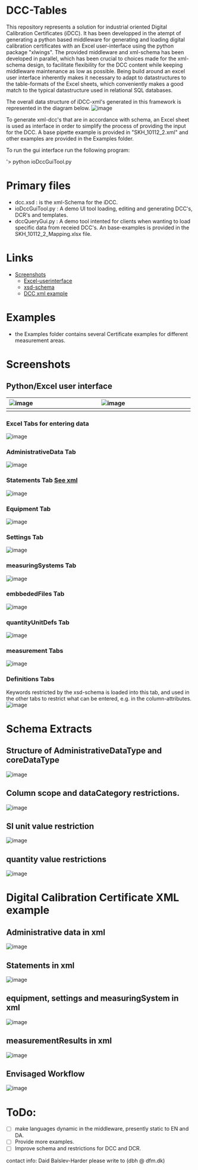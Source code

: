 # DCC-Tables

This repository represents a solution for industrial oriented Digital Calibration Certificates (iDCC).  It has been developped in the atempt of generating a python based middleware for generating and loading digital calibration certificates with an Excel user-interface using the python package "xlwings". The provided middleware and xml-schema has been developed in parallel, which has been crucial to choices made for the xml-schema design, to facilitate flexibility for the DCC content while keeping middleware maintenance as low as possible. Being build around an excel user interface inherently makes it necessary to adapt to datastructures to the table-formats of the Excel sheets, which conveniently makes a good match to the typical datastructure used in relational SQL databases.  

The overall data structure of iDCC-xml's generated in this framework is represented in the diagram below.
![image](docs/img/DCC_structure.png)

To generate xml-dcc's that are in accordance with schema, an Excel sheet is used as interface in order to simplify the process of providing the input for the DCC. A base pipette example is provided in "SKH_10112_2.xml" and other examples are provided in the Examples folder. 

To run the gui interface run the following program: 

'> python ioDccGuiTool.py

# Primary files
* dcc.xsd : is the xml-Schema for the iDCC.  
* ioDccGuiTool.py : A demo UI tool loading, editing and generating DCC's, DCR's and templates. 
* dccQueryGui.py : A demo tool intented for clients when wanting to load specific data from receied DCC's. An base-examples is provided in the SKH_10112_2_Mapping.xlsx file. 

# Links
* [Screenshots](#Screenshots)
    - [Excel-userinterface](#pythonexcel-user-interface)
    - [xsd-schema](#schema-extracts)
    - [DCC xml example](#digital-calibration-certificate-xml-example)


# Examples 
* the Examples folder contains several Certificate examples for different measurement areas. 


# Screenshots


## Python/Excel user interface 
|![image](docs/img/gui_load_interface.png)|<div style="width:400px">![image](docs/img/gui_language_selector.png)</div>
|----|----|
|||

### Excel Tabs for entering data
![image](docs/img/gui_tabs.png)


### AdministrativeData Tab
![image](docs/img/gui_AdministrativeData.png)

### Statements Tab [See xml](#statements-in-xml)
![image](docs/img/gui_statements.png)
### Equipment Tab
![image](docs/img/gui_equipment.png)
### Settings Tab
![image](docs/img/gui_settings.png)
### measuringSystems Tab
![image](docs/img/gui_measuringSystems.png)
### embbededFiles Tab
![image](docs/img/gui_embaddedFiles.png)
### quantityUnitDefs Tab
![image](docs/img/gui_quantityUnitDefs.png)
### measurement Tabs
![image](docs/img/calibrationResults.png)
### Definitions Tabs
Keywords restricted by the xsd-schema is loaded into this tab, and used in the other tabs to restrict what can be entered, e.g. in the column-attributes.
![image](docs/img/gui_Definitions.png)


# Schema Extracts
## Structure of AdministrativeDataType and coreDataType
![image](docs/img/xml_administrativeData.png)

## Column scope and dataCategory restrictions.
![image](docs/img/xsd_scope_and_dataCategory.png)

## SI unit value restriction 
![image](docs/img/xsd_unitType.png)

## quantity value restrictions
![image](docs/img/xsd_quantityType.png)


# Digital Calibration Certificate XML example
## Administrative data in xml
![image](docs/img/xml_administrativeData.png)

## Statements in xml
![image](docs/img/xml_statements.png)

## equipment, settings and measuringSystem in xml
![image](docs/img/xml_measuringSystem.png)

## measurementResults in xml
![image](docs/img/xml_measurementResults.png)


## Envisaged Workflow 
![image](docs/img/Workflow.png)


# ToDo:
- [ ] make languages dynamic in the middleware, presently static to EN and DA.
- [ ] Provide more examples. 
- [ ] Improve schema and restrictions for DCC and DCR. 

contact info: Daid Balslev-Harder please write to (dbh @ dfm.dk) 